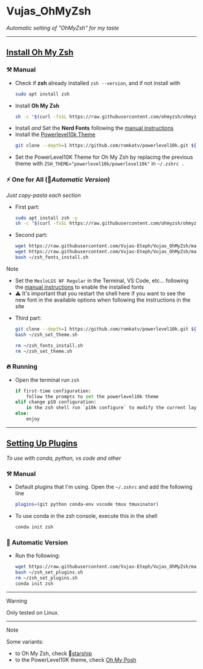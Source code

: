 # Vujas_OhMyZsh
*Automatic setting of "OhMyZsh" for my taste*

---

##  [Install Oh My Zsh](https://github.com/ohmyzsh/ohmyzsh?tab=readme-ov-file#basic-installation)

### ⚒️ Manual
- Check if **zsh** already installed `zsh --version`, and if not install with 
	```zsh
	sudo apt install zsh
	```
- Install **Oh My Zsh**
	```zsh
	sh -c "$(curl -fsSL https://raw.githubusercontent.com/ohmyzsh/ohmyzsh/master/tools/install.sh)"
	```
- Install *and* Set the **Nerd Fonts** following the [manual instructions](https://github.com/romkatv/powerlevel10k?tab=readme-ov-file#meslo-nerd-font-patched-for-powerlevel10k)
- Install the [Powerlevel10k Theme](https://github.com/romkatv/powerlevel10k#oh-my-zsh)
	```zsh
	git clone --depth=1 https://github.com/romkatv/powerlevel10k.git ${ZSH_CUSTOM:-$HOME/.oh-my-zsh/custom}/themes/powerlevel10k
	```
- Set the PowerLevel10K Theme for Oh My Zsh by replacing the previous theme with `ZSH_THEME="powerlevel10k/powerlevel10k"` in `~/.zshrc .`

### ⚡ One for All (🤖*Automatic Version*)
*Just copy-pasta each section*
- First part:
	```zsh
	sudo apt install zsh -y
	sh -c "$(curl -fsSL https://raw.githubusercontent.com/ohmyzsh/ohmyzsh/master/tools/install.sh)"
	```
- Second part:
	```zsh
	wget https://raw.githubusercontent.com/Vujas-Eteph/Vujas_OhMyZsh/main/zsh_fonts_install.sh -P ~
	wget https://raw.githubusercontent.com/Vujas-Eteph/Vujas_OhMyZsh/main/zsh_set_theme.sh -P ~
	bash ~/zsh_fonts_install.sh
 	```
> [!NOTE]
> - Set the `MesloLGS NF Regular` in the Terminal, VS Code, etc... following the [manual instructions](https://github.com/romkatv/powerlevel10k?tab=readme-ov-file#meslo-nerd-font-patched-for-powerlevel10k) to enable the installed fonts
> - ⚠️ It's important that you restart the shell here if you want to see the new font in the available options when following the instructions in the site

- Third part:
	```zsh
	git clone --depth=1 https://github.com/romkatv/powerlevel10k.git ${ZSH_CUSTOM:-$HOME/.oh-my-zsh/custom}/themes/powerlevel10k
	bash ~/zsh_set_theme.sh
 
	rm ~/zsh_fonts_install.sh
	rm ~/zsh_set_theme.sh
	```

### 🔥 Running
- Open the terminal run `zsh`
	```python
	if first-time configuration:
		follow the prompts to set the powerlevel10k theme
	elif change p10 configuration:
		in the zsh shell run `p10k configure` to modify the current layout
 	else:
 		enjoy
	```

---

## [Setting Up Plugins](https://github.com/ohmyzsh/ohmyzsh/wiki/Plugins-Overview)
*To use with conda, python, vs code and other*

### ⚒️ Manual
- Default plugins that I'm using. Open the `~/.zshrc` and add the following line
	```zsh
	plugins=(git python conda-env vscode tmux tmuxinator)
	```
- To use conda in the zsh console, execute this in the shell
	```zsh
	conda init zsh 
	```
### 🤖 Automatic Version
- Run the following:
	```zsh
	wget https://raw.githubusercontent.com/Vujas-Eteph/Vujas_OhMyZsh/main/zsh_set_plugins.sh -P ~
	bash ~/zsh_set_plugins.sh
	rm ~/zsh_set_plugins.sh
 	conda init zsh
	```
 
---
> [!WARNING]
> Only tested on Linux.

---
> [!NOTE]
> Some variants:
> - to Oh My Zsh, check 👾[starship](https://github.com/starship/starship)
> - to the PowerLevel10K theme, check [Oh My Posh](https://github.com/jandedobbeleer/oh-my-posh)
